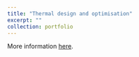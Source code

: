 ```yaml
---
title: "Thermal design and optimisation"
excerpt: ""
collection: portfolio
---
```


More information [here](https://didattica.polito.it/pls/portal30/gap.pkg_guide.viewGap?p_cod_ins=03QGYND&p_a_acc=2025&p_header=S&p_lang=IT&multi=N "Polito").

